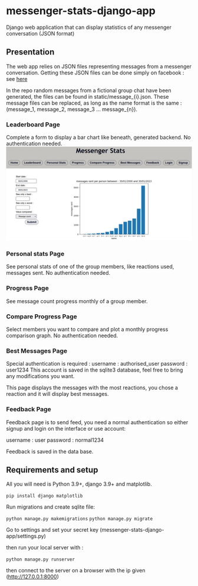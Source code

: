 # messenger-stats-django-app
Django web application that can display statistics of any messenger conversation (JSON format)

## Presentation

The web app relies on JSON files representing messages from a messenger conversation.
Getting these JSON files can be done simply on facebook : see
[here](https://www.zapptales.com/en/download-facebook-messenger-chat-history-how-to/)
 
In the repo random messages from a fictional group chat have been generated, the files can be 
found in static/message_{i}.json. These message files can be replaced, as long as the name format is the same :
(message_1, message_2, message_3 ... message_{n}).

### Leaderboard Page
Complete a form to display a bar chart like beneath, generated backend. No authentication needed.
![img.png](readme_images/leaderboard.png)

### Personal stats Page
See personal stats of one of the group members, like reactions used, messages sent. No authentication needed.

### Progress Page
See message count progress monthly of a group member.

### Compare Progress Page
Select members you want to compare and plot a monthly progress comparison graph. No authentication needed.

### Best Messages Page
Special authentication is required : username : authorised_user password : user1234
This account is saved in the sqlite3 database, feel free to bring any modifications you want.

This page displays the messages with the most reactions, you chose a reaction and it will display best messages.

### Feedback Page
Feedback page is to send feed, you need a normal authentication so either signup and login on the interface or use account:

username : user password : normal1234

Feedback is saved in the data base.


## Requirements and setup

All you will need is Python 3.9+, django 3.9+ and matplotlib.

``pip install django matplotlib``

Run migrations and create sqlite file:

``python manage.py makemigrations``
``python manage.py migrate``

Go to settings and set your secret key (messenger-stats-django-app/settings.py)

then run your local server with :

``python manage.py runserver``

then connect to the server on a browser with the ip given (http://127.0.0.1:8000)
